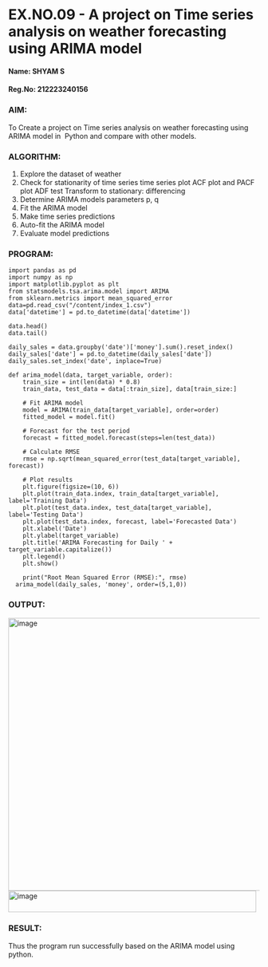 # EX.NO.09 - A project on Time series analysis on weather forecasting using ARIMA model 
#### Name: SHYAM S
#### Reg.No: 212223240156

### AIM:
To Create a project on Time series analysis on weather forecasting using ARIMA model in  Python and compare with other models.
### ALGORITHM:
1. Explore the dataset of weather 
2. Check for stationarity of time series time series plot
   ACF plot and PACF plot
   ADF test
   Transform to stationary: differencing
3. Determine ARIMA models parameters p, q
4. Fit the ARIMA model
5. Make time series predictions
6. Auto-fit the ARIMA model
7. Evaluate model predictions
### PROGRAM:
```
import pandas as pd
import numpy as np
import matplotlib.pyplot as plt
from statsmodels.tsa.arima.model import ARIMA
from sklearn.metrics import mean_squared_error
data=pd.read_csv("/content/index_1.csv")
data['datetime'] = pd.to_datetime(data['datetime'])

data.head()
data.tail()

daily_sales = data.groupby('date')['money'].sum().reset_index()
daily_sales['date'] = pd.to_datetime(daily_sales['date'])
daily_sales.set_index('date', inplace=True)

def arima_model(data, target_variable, order):
    train_size = int(len(data) * 0.8)
    train_data, test_data = data[:train_size], data[train_size:]
    
    # Fit ARIMA model
    model = ARIMA(train_data[target_variable], order=order)
    fitted_model = model.fit()
    
    # Forecast for the test period
    forecast = fitted_model.forecast(steps=len(test_data))
    
    # Calculate RMSE
    rmse = np.sqrt(mean_squared_error(test_data[target_variable], forecast))
    
    # Plot results
    plt.figure(figsize=(10, 6))
    plt.plot(train_data.index, train_data[target_variable], label='Training Data')
    plt.plot(test_data.index, test_data[target_variable], label='Testing Data')
    plt.plot(test_data.index, forecast, label='Forecasted Data')
    plt.xlabel('Date')
    plt.ylabel(target_variable)
    plt.title('ARIMA Forecasting for Daily ' + target_variable.capitalize())
    plt.legend()
    plt.show()
    
    print("Root Mean Squared Error (RMSE):", rmse)
  arima_model(daily_sales, 'money', order=(5,1,0))
```
### OUTPUT:
<img width="850" height="547" alt="image" src="https://github.com/user-attachments/assets/7441f876-0894-42ec-8027-d9350ceeee2a" />

<img width="497" height="43" alt="image" src="https://github.com/user-attachments/assets/17ee809c-f18d-4652-b821-23886700cbbf" />

### RESULT:
Thus the program run successfully based on the ARIMA model using python.
